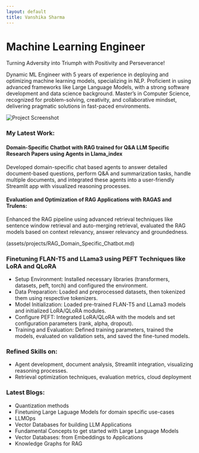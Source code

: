 ```yaml
---
layout: default
title: Vanshika Sharma
---
```

# Machine Learning Engineer

Turning Adversity into Triumph with Positivity and Perseverance!

Dynamic ML Engineer with 5 years of experience in deploying and optimizing machine learning models, specializing in NLP. Proficient in using advanced frameworks like Large Language Models, with a strong software development and data science background. Master’s in Computer Science, recognized for problem-solving, creativity, and collaborative mindset, delivering pragmatic solutions in fast-paced environments.

![Project Screenshot](screenshots/main.png)

### My Latest Work:

#### Domain-Specific Chatbot with RAG trained for Q&A LLM Specific Research Papers using Agents in Llama_index 
Developed domain-specific chat based agents to answer detailed document-based questions, perform Q&A and summarization tasks, handle multiple documents, and integrated these agents into a user-friendly Streamlit app with visualized reasoning processes.

#### Evaluation and Optimization of RAG Applications with RAGAS and Trulens: 
Enhanced the RAG pipeline using advanced retrieval techniques like sentence window retrieval and auto-merging retrieval, evaluated the RAG models based on context relevancy, answer relevancy and groundedness.

(assets/projects/RAG_Domain_Specific_Chatbot.md)

### Finetuning FLAN-T5 and LLama3 using PEFT Techniques like LoRA and QLoRA
- Setup Environment: Installed necessary libraries (transformers, datasets, peft, torch) and configured the environment.
- Data Preparation: Loaded and preprocessed datasets, then tokenized them using respective tokenizers.
- Model Initialization: Loaded pre-trained FLAN-T5 and LLama3 models and initialized LoRA/QLoRA modules.
- Configure PEFT: Integrated LoRA/QLoRA with the models and set configuration parameters (rank, alpha, dropout).
- Training and Evaluation: Defined training parameters, trained the models, evaluated on validation sets, and saved the fine-tuned models.
  
### Refined Skills on:
- Agent development, document analysis, Streamlit integration, visualizing reasoning processes.
- Retrieval optimization techniques, evaluation metrics, cloud deployment


### Latest Blogs:
- Quantization methods 
- Finetuning Large Laguage Models for domain specific use-cases
- LLMOps
- Vector Databases for building LLM Applications
- Fundamental Concepts to get started with Large Language Models
- Vector Databases: from Embeddings to Applications
- Knowledge Graphs for RAG
